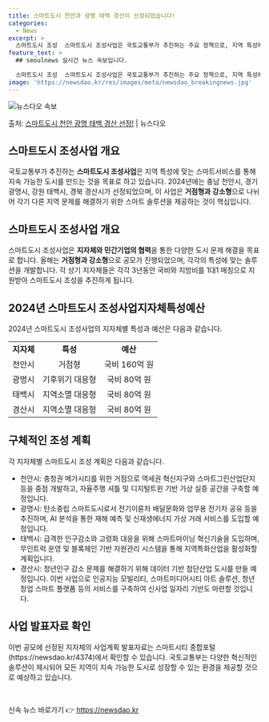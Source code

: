 ```yaml
---
title: 스마트도시 천안과 광명 태백 경산이 선정되었습니다!
categories:
  - News
excerpt: >
  스마트도시 조성  스마트도시 조성사업은 국토교통부가 추진하는 주요 정책으로, 지역 특성에 맞는 스마트서비스를…
feature_text: >
  ## seoulnews 실시간 뉴스 속보입니다.

  스마트도시 조성  스마트도시 조성사업은 국토교통부가 추진하는 주요 정책으로, 지역 특성에 맞는 스마트서비스를…
image: 'https://newsdao.kr/res/images/meta/newsdao_breakingnews.jpg'
---
```


![뉴스다오 속보](https://newsdao.kr/res/images/meta/newsdao_breakingnews.jpg)

<p>출처: <a href="https://newsdao.kr/4374" rel="dofollow">스마트도시 천안 광명 태백 경산 선정!</a> | 뉴스다오</p>

<h2 data-ke-size="size26">스마트도시 조성사업 개요</h2>
국토교통부가 추진하는 <b>스마트도시 조성사업</b>은 지역 특성에 맞는 스마트서비스를 통해 지속 가능한 도시를 만드는 것을 목표로 하고 있습니다. 2024년에는 충남 천안시, 경기 광명시, 강원 태백시, 경북 경산시가 선정되었으며, 이 사업은 <b>거점형과 강소형</b>으로 나뉘어 각기 다른 지역 문제를 해결하기 위한 스마트 솔루션을 제공하는 것이 핵심입니다.

<h2 data-ke-size="size26">스마트도시 조성사업 개요</h2>
스마트도시 조성사업은 <b>지자체와 민간기업의 협력</b>을 통한 다양한 도시 문제 해결을 목표로 합니다. 올해는 <b>거점형과 강소형</b>으로 공모가 진행되었으며, 각각의 특성에 맞는 솔루션을 개발합니다.  각 상기 지자체들은 각각 3년동안 국비와 지방비를 1대1 매칭으로 지원받아 스마트도시 조성을 추진하게 됩니다.

<h2 data-ke-size="size26">2024년 스마트도시 조성사업지자체특성예산</h2>
2024년 스마트도시 조성사업의 지자체별 특성과 예산은 다음과 같습니다. 
<table>
    <tr>
        <td style="text-align: center; height: 17px;"><b>지자체</b></td>
        <td style="text-align: center; height: 17px;"><b>특성</b></td>
        <td style="text-align: center; height: 17px;"><b>예산</b></td>
    </tr>
    <tr>
        <td style="text-align: center; height: 17px;">천안시</td>
        <td style="text-align: center; height: 17px;">거점형</td>
        <td style="text-align: center; height: 17px;">국비 160억 원</td>
    </tr>
    <tr>
        <td style="text-align: center; height: 17px;">광명시</td>
        <td style="text-align: center; height: 17px;">기후위기 대응형</td>
        <td style="text-align: center; height: 17px;">국비 80억 원</td>
    </tr>
    <tr>
        <td style="text-align: center; height: 17px;">태백시</td>
        <td style="text-align: center; height: 17px;">지역소멸 대응형</td>
        <td style="text-align: center; height: 17px;">국비 80억 원</td>
    </tr>
    <tr>
        <td style="text-align: center; height: 17px;">경산시</td>
        <td style="text-align: center; height: 17px;">지역소멸 대응형</td>
        <td style="text-align: center; height: 17px;">국비 80억 원</td>
    </tr>
</table>

<h2 data-ke-size="size26">구체적인 조성 계획</h2>
각 지자체별 스마트도시 조성 계획은 다음과 같습니다. 
<ul>
    <li>천안시: 충청권 메가시티를 위한 거점으로 역세권 혁신지구와 스마트그린산업단지 등을 중점 개발하고, 자율주행 셔틀 및 디지털트윈 기반 가상 실증 공간을 구축할 예정입니다.</li>
    <li>광명시: 탄소중립 스마트도시로서 전기이륜차 배달문화와 업무용 전기차 공유 등을 추진하며, AI 분석을 통한 재해 예측 및 신재생에너지 가상 거래 서비스를 도입할 예정입니다.</li>
    <li>태백시: 급격한 인구감소와 고령화 대응을 위해 스마트마이닝 혁신기술을 도입하며, 무인트럭 운영 및 블록체인 기반 자원관리 시스템을 통해 지역특화산업을 활성화할 계획입니다.</li>
    <li>경산시: 청년인구 감소 문제를 해결하기 위해 데이터 기반 첨단산업 도시를 만들 예정입니다. 이번 사업으로 인공지능 모빌리티, 스마트미디어시티 아트 솔루션, 청년창업 스마트 플랫폼 등의 서비스를 구축하여 신사업 일자리 기반도 마련할 것입니다.</li>
</ul>

<h2 data-ke-size="size26">사업 발표자료 확인</h2>
이번 공모에 선정된 지자체의 사업계획 발표자료는 스마트시티 종합포털(https://newsdao.kr/4374)에서 확인할 수 있습니다. 국토교통부는 다양한 혁신적인 솔루션이 제시되어 모든 지역이 지속 가능한 도시로 성장할 수 있는 환경을 제공할 것으로 예상하고 있습니다.
<p data-ke-size="size16">&nbsp;</p> 

신속 뉴스 바로가기 👉 <a href="https://newsdao.kr" rel="dofollow">https://newsdao.kr</a>


